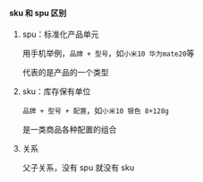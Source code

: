 #### sku 和 spu 区别

1. spu：标准化产品单元

   用手机举例，`品牌 + 型号`，如`小米10 华为mate20`等

   代表的是产品的一个类型

2. sku：库存保有单位

   `品牌 + 型号 + 配置`，如`小米10 银色 8+128g`

   是一类商品各种配置的组合

3. 关系

   父子关系，没有 spu 就没有 sku
